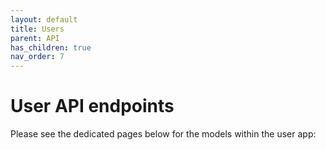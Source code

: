 ```yaml
---
layout: default
title: Users
parent: API
has_children: true
nav_order: 7
---
```

# User API endpoints
Please see the dedicated pages below for the models within the user app:

